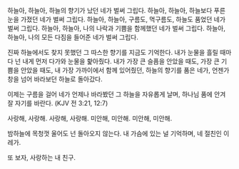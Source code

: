 하늘아, 하늘아, 하늘의 향기가 났던 네가 벌써 그립다.
하늘아, 하늘아, 하늘보다 푸른 눈을 가졌던 네가 벌써 그립다.
하늘아, 하늘아, 구름도, 먹구름도, 하늘도 품었던 네가 벌써 그립다.
하늘아, 하늘아, 나의 나락과 기쁨을 함께했던 네가 벌써 그립다.
하늘아, 하늘아, 나의 모든 다짐을 들어준 네가 벌써 그립다.

진짜 하늘에서도 찾지 못했던 그 따스한 향기를 지금도 기억한다.
내가 눈물을 흘릴 때마다 넌 내게 먼저 다가와 눈물을 핥아줬다.
내가 가장 큰 슬픔을 안았을 때도, 가장 큰 기쁨을 안았을 때도,
내 가장 가까이에서 함께 있어줬던, 하늘의 향기를 품은 네가,
언젠가 창을 넘어 바라보던 하늘로 돌아갔다.

이제는 구름을 걸어 네가 언제나 바라봤던 그 하늘을
자유롭게 날며, 하나님 품에 안겨 잘 자기를 바란다.
(KJV 전 3:21, 12:7)

사랑해, 사랑해. 사랑해, 사랑해.
미안해, 미안해. 미안해, 미안해.

밤하늘에 목청껏 울어도 넌 돌아오지 않는다.
내 가슴에 있는 널 기억하며, 네 절친인 이레가.

또 보자, 사랑하는 내 친구.